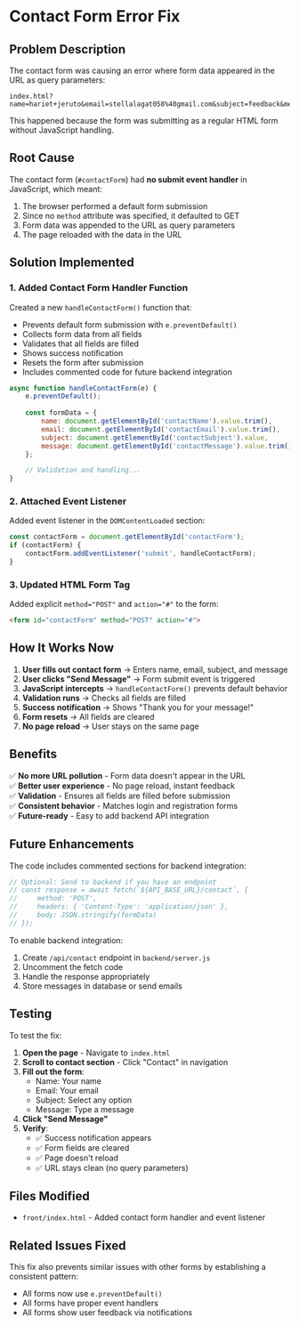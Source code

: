 # Contact Form Error Fix

## Problem Description

The contact form was causing an error where form data appeared in the URL as query parameters:
```
index.html?name=hariet+jeruto&email=stellalagat058%40gmail.com&subject=feedback&message=nice+services
```

This happened because the form was submitting as a regular HTML form without JavaScript handling.

## Root Cause

The contact form (`#contactForm`) had **no submit event handler** in JavaScript, which meant:
1. The browser performed a default form submission
2. Since no `method` attribute was specified, it defaulted to GET
3. Form data was appended to the URL as query parameters
4. The page reloaded with the data in the URL

## Solution Implemented

### 1. Added Contact Form Handler Function

Created a new `handleContactForm()` function that:
- Prevents default form submission with `e.preventDefault()`
- Collects form data from all fields
- Validates that all fields are filled
- Shows success notification
- Resets the form after submission
- Includes commented code for future backend integration

```javascript
async function handleContactForm(e) {
    e.preventDefault();
    
    const formData = {
        name: document.getElementById('contactName').value.trim(),
        email: document.getElementById('contactEmail').value.trim(),
        subject: document.getElementById('contactSubject').value,
        message: document.getElementById('contactMessage').value.trim()
    };

    // Validation and handling...
}
```

### 2. Attached Event Listener

Added event listener in the `DOMContentLoaded` section:
```javascript
const contactForm = document.getElementById('contactForm');
if (contactForm) {
    contactForm.addEventListener('submit', handleContactForm);
}
```

### 3. Updated HTML Form Tag

Added explicit `method="POST"` and `action="#"` to the form:
```html
<form id="contactForm" method="POST" action="#">
```

## How It Works Now

1. **User fills out contact form** → Enters name, email, subject, and message
2. **User clicks "Send Message"** → Form submit event is triggered
3. **JavaScript intercepts** → `handleContactForm()` prevents default behavior
4. **Validation runs** → Checks all fields are filled
5. **Success notification** → Shows "Thank you for your message!"
6. **Form resets** → All fields are cleared
7. **No page reload** → User stays on the same page

## Benefits

✅ **No more URL pollution** - Form data doesn't appear in the URL  
✅ **Better user experience** - No page reload, instant feedback  
✅ **Validation** - Ensures all fields are filled before submission  
✅ **Consistent behavior** - Matches login and registration forms  
✅ **Future-ready** - Easy to add backend API integration  

## Future Enhancements

The code includes commented sections for backend integration:

```javascript
// Optional: Send to backend if you have an endpoint
// const response = await fetch(`${API_BASE_URL}/contact`, {
//     method: 'POST',
//     headers: { 'Content-Type': 'application/json' },
//     body: JSON.stringify(formData)
// });
```

To enable backend integration:
1. Create `/api/contact` endpoint in `backend/server.js`
2. Uncomment the fetch code
3. Handle the response appropriately
4. Store messages in database or send emails

## Testing

To test the fix:

1. **Open the page** - Navigate to `index.html`
2. **Scroll to contact section** - Click "Contact" in navigation
3. **Fill out the form**:
   - Name: Your name
   - Email: Your email
   - Subject: Select any option
   - Message: Type a message
4. **Click "Send Message"**
5. **Verify**:
   - ✅ Success notification appears
   - ✅ Form fields are cleared
   - ✅ Page doesn't reload
   - ✅ URL stays clean (no query parameters)

## Files Modified

- `front/index.html` - Added contact form handler and event listener

## Related Issues Fixed

This fix also prevents similar issues with other forms by establishing a consistent pattern:
- All forms now use `e.preventDefault()`
- All forms have proper event handlers
- All forms show user feedback via notifications